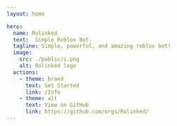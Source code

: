 ```yaml
---
layout: home

hero:
  name: Rolinked
  text:  Simple Roblox Bot.
  tagline: Simple, powerful, and amazing roblox bot!
  image:
    src: ./public/i.png
    alt: Rolinked logo
  actions:
    - theme: brand
      text: Get Started
      link: /Info
    - theme: alt
      text: View on GitHub
      link: https://github.com/orgs/Rolinked/
---
```

<style> :root { --vp-home-hero-name-color: transparent; --vp-home-hero-name-background: -webkit-linear-gradient(120deg, #880808 30%, #000000); --vp-home-hero-image-background-image: linear-gradient(-45deg, #880808 50%, #000000 50%); --vp-home-hero-image-filter: blur(44px); } @media (min-width: 640px) { :root { --vp-home-hero-image-filter: blur(56px); } } @media (min-width: 960px) { :root { --vp-home-hero-image-filter: blur(68px); } } </style>